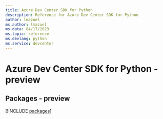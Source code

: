 ```yaml
---
title: Azure Dev Center SDK for Python
description: Reference for Azure Dev Center SDK for Python
author: lmazuel
ms.author: lmazuel
ms.data: 04/17/2023
ms.topic: reference
ms.devlang: python
ms.service: devcenter
---
```

# Azure Dev Center SDK for Python - preview
## Packages - preview
[!INCLUDE [packages](dev-center-index.md)]